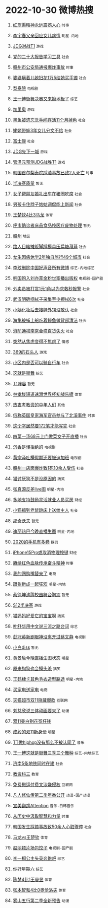 # 2022-10-30 微博热搜 
1. [红旗渠精神永远震撼人心](https://m.weibo.cn/search?containerid=100103type%3D1%26t%3D10%26q%3D%23%E7%BA%A2%E6%97%97%E6%B8%A0%E7%B2%BE%E7%A5%9E%E6%B0%B8%E8%BF%9C%E9%9C%87%E6%92%BC%E4%BA%BA%E5%BF%83%23&stream_entry_id=51&isnewpage=1&extparam=seat%3D1%26c_type%3D51%26filter_type%3Drealtimehot%26pos%3D0%26dgr%3D0%26cate%3D10103%26display_time%3D1667084644%26pre_seqid%3D1667084644892017573309&luicode=10000011&lfid=106003type%3D25%26t%3D3%26disable_hot%3D1%26filter_type%3Drealtimehot) `时事` 

2. [李宇春父亲回应女儿病情](https://m.weibo.cn/search?containerid=100103type%3D1%26t%3D10%26q%3D%23%E6%9D%8E%E5%AE%87%E6%98%A5%E7%88%B6%E4%BA%B2%E5%9B%9E%E5%BA%94%E5%A5%B3%E5%84%BF%E7%97%85%E6%83%85%23&stream_entry_id=31&isnewpage=1&extparam=seat%3D1%26realpos%3D1%26pos%3D0%26band_rank%3D1%26dgr%3D0%26flag%3D2%26c_type%3D31%26q%3D%2523%25E6%259D%258E%25E5%25AE%2587%25E6%2598%25A5%25E7%2588%25B6%25E4%25BA%25B2%25E5%259B%259E%25E5%25BA%2594%25E5%25A5%25B3%25E5%2584%25BF%25E7%2597%2585%25E6%2583%2585%2523%26filter_type%3Drealtimehot%26cate%3D0%26lcate%3D5001%26display_time%3D1667084644%26pre_seqid%3D1667084644892017573309&luicode=10000011&lfid=106003type%3D25%26t%3D3%26disable_hot%3D1%26filter_type%3Drealtimehot) `明星-内地` 

3. [JDG对战T1](https://m.weibo.cn/search?containerid=100103type%3D1%26t%3D10%26q%3D%23JDG%E5%AF%B9%E6%88%98T1%23&stream_entry_id=31&isnewpage=1&extparam=seat%3D1%26realpos%3D2%26pos%3D1%26band_rank%3D2%26dgr%3D0%26flag%3D0%26c_type%3D31%26q%3D%2523JDG%25E5%25AF%25B9%25E6%2588%2598T1%2523%26filter_type%3Drealtimehot%26cate%3D0%26lcate%3D5001%26display_time%3D1667084644%26pre_seqid%3D1667084644892017573309&luicode=10000011&lfid=106003type%3D25%26t%3D3%26disable_hot%3D1%26filter_type%3Drealtimehot) `游戏` 

4. [党的二十大报告学习工具](https://m.weibo.cn/search?containerid=100103type%3D1%26t%3D10%26q%3D%23%E5%85%9A%E7%9A%84%E4%BA%8C%E5%8D%81%E5%A4%A7%E6%8A%A5%E5%91%8A%E5%AD%A6%E4%B9%A0%E5%B7%A5%E5%85%B7%23&stream_entry_id=31&isnewpage=1&extparam=seat%3D1%26realpos%3D3%26pos%3D2%26band_rank%3D3%26dgr%3D0%26flag%3D0%26c_type%3D31%26q%3D%2523%25E5%2585%259A%25E7%259A%2584%25E4%25BA%258C%25E5%258D%2581%25E5%25A4%25A7%25E6%258A%25A5%25E5%2591%258A%25E5%25AD%25A6%25E4%25B9%25A0%25E5%25B7%25A5%25E5%2585%25B7%2523%26filter_type%3Drealtimehot%26cate%3D0%26lcate%3D5001%26display_time%3D1667084644%26pre_seqid%3D1667084644892017573309&luicode=10000011&lfid=106003type%3D25%26t%3D3%26disable_hot%3D1%26filter_type%3Drealtimehot) `社会` 

5. [赣州市公安局通报爆炸事故](https://m.weibo.cn/search?containerid=100103type%3D1%26t%3D10%26q%3D%23%E8%B5%A3%E5%B7%9E%E5%B8%82%E5%85%AC%E5%AE%89%E5%B1%80%E9%80%9A%E6%8A%A5%E7%88%86%E7%82%B8%E4%BA%8B%E6%95%85%23&stream_entry_id=31&isnewpage=1&extparam=seat%3D1%26realpos%3D4%26pos%3D3%26band_rank%3D4%26dgr%3D0%26flag%3D0%26c_type%3D31%26q%3D%2523%25E8%25B5%25A3%25E5%25B7%259E%25E5%25B8%2582%25E5%2585%25AC%25E5%25AE%2589%25E5%25B1%2580%25E9%2580%259A%25E6%258A%25A5%25E7%2588%2586%25E7%2582%25B8%25E4%25BA%258B%25E6%2595%2585%2523%26filter_type%3Drealtimehot%26cate%3D0%26lcate%3D5001%26display_time%3D1667084644%26pre_seqid%3D1667084644892017573309&luicode=10000011&lfid=106003type%3D25%26t%3D3%26disable_hot%3D1%26filter_type%3Drealtimehot) `时事` 

6. [婆婆瞒着儿媳妇花1万5给她买手镯](https://m.weibo.cn/search?containerid=100103type%3D1%26t%3D10%26q%3D%23%E5%A9%86%E5%A9%86%E7%9E%92%E7%9D%80%E5%84%BF%E5%AA%B3%E5%A6%87%E8%8A%B11%E4%B8%875%E7%BB%99%E5%A5%B9%E4%B9%B0%E6%89%8B%E9%95%AF%23&stream_entry_id=31&isnewpage=1&extparam=seat%3D1%26realpos%3D5%26pos%3D4%26band_rank%3D5%26dgr%3D0%26flag%3D0%26c_type%3D31%26q%3D%2523%25E5%25A9%2586%25E5%25A9%2586%25E7%259E%2592%25E7%259D%2580%25E5%2584%25BF%25E5%25AA%25B3%25E5%25A6%2587%25E8%258A%25B11%25E4%25B8%25875%25E7%25BB%2599%25E5%25A5%25B9%25E4%25B9%25B0%25E6%2589%258B%25E9%2595%25AF%2523%26filter_type%3Drealtimehot%26cate%3D0%26lcate%3D5001%26display_time%3D1667084644%26pre_seqid%3D1667084644892017573309&luicode=10000011&lfid=106003type%3D25%26t%3D3%26disable_hot%3D1%26filter_type%3Drealtimehot) `社会` 

7. [梨泰院](https://m.weibo.cn/search?containerid=100103type%3D1%26t%3D10%26q%3D%23%E6%A2%A8%E6%B3%B0%E9%99%A2%23&stream_entry_id=31&isnewpage=1&extparam=seat%3D1%26realpos%3D6%26pos%3D5%26band_rank%3D6%26dgr%3D0%26flag%3D16%26c_type%3D31%26q%3D%2523%25E6%25A2%25A8%25E6%25B3%25B0%25E9%2599%25A2%2523%26filter_type%3Drealtimehot%26cate%3D0%26lcate%3D5001%26display_time%3D1667084644%26pre_seqid%3D1667084644892017573309&luicode=10000011&lfid=106003type%3D25%26t%3D3%26disable_hot%3D1%26filter_type%3Drealtimehot) `电视剧` 

8. [王一博街舞决赛又来擦地板了](https://m.weibo.cn/search?containerid=100103type%3D1%26t%3D10%26q%3D%23%E7%8E%8B%E4%B8%80%E5%8D%9A%E8%A1%97%E8%88%9E%E5%86%B3%E8%B5%9B%E5%8F%88%E6%9D%A5%E6%93%A6%E5%9C%B0%E6%9D%BF%E4%BA%86%23&stream_entry_id=31&isnewpage=1&extparam=seat%3D1%26realpos%3D7%26pos%3D6%26band_rank%3D7%26dgr%3D0%26flag%3D16%26c_type%3D31%26q%3D%2523%25E7%258E%258B%25E4%25B8%2580%25E5%258D%259A%25E8%25A1%2597%25E8%2588%259E%25E5%2586%25B3%25E8%25B5%259B%25E5%258F%2588%25E6%259D%25A5%25E6%2593%25A6%25E5%259C%25B0%25E6%259D%25BF%25E4%25BA%2586%2523%26filter_type%3Drealtimehot%26cate%3D0%26lcate%3D5001%26display_time%3D1667084644%26pre_seqid%3D1667084644892017573309&luicode=10000011&lfid=106003type%3D25%26t%3D3%26disable_hot%3D1%26filter_type%3Drealtimehot) `综艺` 

9. [加里奥](https://m.weibo.cn/search?containerid=100103type%3D1%26t%3D10%26q%3D%E5%8A%A0%E9%87%8C%E5%A5%A5&stream_entry_id=31&isnewpage=1&extparam=seat%3D1%26realpos%3D8%26pos%3D7%26band_rank%3D8%26dgr%3D0%26flag%3D1%26c_type%3D31%26q%3D%25E5%258A%25A0%25E9%2587%258C%25E5%25A5%25A5%26filter_type%3Drealtimehot%26cate%3D0%26lcate%3D5001%26display_time%3D1667084644%26pre_seqid%3D1667084644892017573309&luicode=10000011&lfid=106003type%3D25%26t%3D3%26disable_hot%3D1%26filter_type%3Drealtimehot) `游戏` 

10. [黑鱼被遗忘洗手间存活11个月掉色](https://m.weibo.cn/search?containerid=100103type%3D1%26t%3D10%26q%3D%23%E9%BB%91%E9%B1%BC%E8%A2%AB%E9%81%97%E5%BF%98%E6%B4%97%E6%89%8B%E9%97%B4%E5%AD%98%E6%B4%BB11%E4%B8%AA%E6%9C%88%E6%8E%89%E8%89%B2%23&stream_entry_id=31&isnewpage=1&extparam=seat%3D1%26realpos%3D9%26pos%3D8%26band_rank%3D9%26dgr%3D0%26flag%3D0%26c_type%3D31%26q%3D%2523%25E9%25BB%2591%25E9%25B1%25BC%25E8%25A2%25AB%25E9%2581%2597%25E5%25BF%2598%25E6%25B4%2597%25E6%2589%258B%25E9%2597%25B4%25E5%25AD%2598%25E6%25B4%25BB11%25E4%25B8%25AA%25E6%259C%2588%25E6%258E%2589%25E8%2589%25B2%2523%26filter_type%3Drealtimehot%26cate%3D0%26lcate%3D5001%26display_time%3D1667084644%26pre_seqid%3D1667084644892017573309&luicode=10000011&lfid=106003type%3D25%26t%3D3%26disable_hot%3D1%26filter_type%3Drealtimehot) `社会` 

11. [姥姥带娃3年女儿分文不给](https://m.weibo.cn/search?containerid=100103type%3D1%26t%3D10%26q%3D%23%E5%A7%A5%E5%A7%A5%E5%B8%A6%E5%A8%833%E5%B9%B4%E5%A5%B3%E5%84%BF%E5%88%86%E6%96%87%E4%B8%8D%E7%BB%99%23&stream_entry_id=31&isnewpage=1&extparam=seat%3D1%26realpos%3D10%26pos%3D9%26band_rank%3D10%26dgr%3D0%26flag%3D0%26c_type%3D31%26q%3D%2523%25E5%25A7%25A5%25E5%25A7%25A5%25E5%25B8%25A6%25E5%25A8%25833%25E5%25B9%25B4%25E5%25A5%25B3%25E5%2584%25BF%25E5%2588%2586%25E6%2596%2587%25E4%25B8%258D%25E7%25BB%2599%2523%26filter_type%3Drealtimehot%26cate%3D0%26lcate%3D5001%26display_time%3D1667084644%26pre_seqid%3D1667084644892017573309&luicode=10000011&lfid=106003type%3D25%26t%3D3%26disable_hot%3D1%26filter_type%3Drealtimehot) `社会` 

12. [富士康](https://m.weibo.cn/search?containerid=100103type%3D1%26t%3D10%26q%3D%E5%AF%8C%E5%A3%AB%E5%BA%B7&stream_entry_id=31&isnewpage=1&extparam=seat%3D1%26realpos%3D11%26pos%3D10%26band_rank%3D11%26dgr%3D0%26flag%3D2%26c_type%3D31%26q%3D%25E5%25AF%258C%25E5%25A3%25AB%25E5%25BA%25B7%26filter_type%3Drealtimehot%26cate%3D0%26lcate%3D5001%26display_time%3D1667084644%26pre_seqid%3D1667084644892017573309&luicode=10000011&lfid=106003type%3D25%26t%3D3%26disable_hot%3D1%26filter_type%3Drealtimehot) `社会` 

13. [JDG先下一城](https://m.weibo.cn/search?containerid=100103type%3D1%26t%3D10%26q%3D%23JDG%E5%85%88%E4%B8%8B%E4%B8%80%E5%9F%8E%23&stream_entry_id=31&isnewpage=1&extparam=seat%3D1%26realpos%3D12%26pos%3D11%26band_rank%3D12%26dgr%3D0%26flag%3D1%26c_type%3D31%26q%3D%2523JDG%25E5%2585%2588%25E4%25B8%258B%25E4%25B8%2580%25E5%259F%258E%2523%26filter_type%3Drealtimehot%26cate%3D0%26lcate%3D5001%26display_time%3D1667084644%26pre_seqid%3D1667084644892017573309&luicode=10000011&lfid=106003type%3D25%26t%3D3%26disable_hot%3D1%26filter_type%3Drealtimehot) `游戏` 

14. [管泽元预测JDG战胜T1](https://m.weibo.cn/search?containerid=100103type%3D1%26t%3D10%26q%3D%23%E7%AE%A1%E6%B3%BD%E5%85%83%E9%A2%84%E6%B5%8BJDG%E6%88%98%E8%83%9CT1%23&stream_entry_id=31&isnewpage=1&extparam=seat%3D1%26realpos%3D13%26pos%3D12%26band_rank%3D13%26dgr%3D0%26flag%3D0%26c_type%3D31%26q%3D%2523%25E7%25AE%25A1%25E6%25B3%25BD%25E5%2585%2583%25E9%25A2%2584%25E6%25B5%258BJDG%25E6%2588%2598%25E8%2583%259CT1%2523%26filter_type%3Drealtimehot%26cate%3D0%26lcate%3D5001%26display_time%3D1667084644%26pre_seqid%3D1667084644892017573309&luicode=10000011&lfid=106003type%3D25%26t%3D3%26disable_hot%3D1%26filter_type%3Drealtimehot) `游戏` 

15. [韩国首尔梨泰院踩踏事故已致2人死亡](https://m.weibo.cn/search?containerid=100103type%3D1%26t%3D10%26q%3D%23%E9%9F%A9%E5%9B%BD%E9%A6%96%E5%B0%94%E6%A2%A8%E6%B3%B0%E9%99%A2%E8%B8%A9%E8%B8%8F%E4%BA%8B%E6%95%85%E5%B7%B2%E8%87%B42%E4%BA%BA%E6%AD%BB%E4%BA%A1%23&stream_entry_id=31&isnewpage=1&extparam=seat%3D1%26realpos%3D14%26pos%3D13%26band_rank%3D14%26dgr%3D0%26flag%3D0%26c_type%3D31%26q%3D%2523%25E9%259F%25A9%25E5%259B%25BD%25E9%25A6%2596%25E5%25B0%2594%25E6%25A2%25A8%25E6%25B3%25B0%25E9%2599%25A2%25E8%25B8%25A9%25E8%25B8%258F%25E4%25BA%258B%25E6%2595%2585%25E5%25B7%25B2%25E8%2587%25B42%25E4%25BA%25BA%25E6%25AD%25BB%25E4%25BA%25A1%2523%26filter_type%3Drealtimehot%26cate%3D0%26lcate%3D5001%26display_time%3D1667084644%26pre_seqid%3D1667084644892017573309&luicode=10000011&lfid=106003type%3D25%26t%3D3%26disable_hot%3D1%26filter_type%3Drealtimehot) `时事` 

16. [半决赛质量](https://m.weibo.cn/search?containerid=100103type%3D1%26t%3D10%26q%3D%E5%8D%8A%E5%86%B3%E8%B5%9B%E8%B4%A8%E9%87%8F&stream_entry_id=31&isnewpage=1&extparam=seat%3D1%26realpos%3D15%26pos%3D14%26band_rank%3D15%26dgr%3D0%26flag%3D1%26c_type%3D31%26q%3D%25E5%258D%258A%25E5%2586%25B3%25E8%25B5%259B%25E8%25B4%25A8%25E9%2587%258F%26filter_type%3Drealtimehot%26cate%3D0%26lcate%3D5001%26display_time%3D1667084644%26pre_seqid%3D1667084644892017573309&luicode=10000011&lfid=106003type%3D25%26t%3D3%26disable_hot%3D1%26filter_type%3Drealtimehot) `暂无` 

17. [女子帮朋友婚礼出车在猪圈吃席](https://m.weibo.cn/search?containerid=100103type%3D1%26t%3D10%26q%3D%23%E5%A5%B3%E5%AD%90%E5%B8%AE%E6%9C%8B%E5%8F%8B%E5%A9%9A%E7%A4%BC%E5%87%BA%E8%BD%A6%E5%9C%A8%E7%8C%AA%E5%9C%88%E5%90%83%E5%B8%AD%23&stream_entry_id=31&isnewpage=1&extparam=seat%3D1%26realpos%3D16%26pos%3D15%26band_rank%3D16%26dgr%3D0%26flag%3D0%26c_type%3D31%26q%3D%2523%25E5%25A5%25B3%25E5%25AD%2590%25E5%25B8%25AE%25E6%259C%258B%25E5%258F%258B%25E5%25A9%259A%25E7%25A4%25BC%25E5%2587%25BA%25E8%25BD%25A6%25E5%259C%25A8%25E7%258C%25AA%25E5%259C%2588%25E5%2590%2583%25E5%25B8%25AD%2523%26filter_type%3Drealtimehot%26cate%3D0%26lcate%3D5001%26display_time%3D1667084644%26pre_seqid%3D1667084644892017573309&luicode=10000011&lfid=106003type%3D25%26t%3D3%26disable_hot%3D1%26filter_type%3Drealtimehot) `社会` 

18. [男孩卡住脖子姑姑调侃能上新闻](https://m.weibo.cn/search?containerid=100103type%3D1%26t%3D10%26q%3D%23%E7%94%B7%E5%AD%A9%E5%8D%A1%E4%BD%8F%E8%84%96%E5%AD%90%E5%A7%91%E5%A7%91%E8%B0%83%E4%BE%83%E8%83%BD%E4%B8%8A%E6%96%B0%E9%97%BB%23&stream_entry_id=31&isnewpage=1&extparam=seat%3D1%26realpos%3D17%26pos%3D16%26band_rank%3D17%26dgr%3D0%26flag%3D0%26c_type%3D31%26q%3D%2523%25E7%2594%25B7%25E5%25AD%25A9%25E5%258D%25A1%25E4%25BD%258F%25E8%2584%2596%25E5%25AD%2590%25E5%25A7%2591%25E5%25A7%2591%25E8%25B0%2583%25E4%25BE%2583%25E8%2583%25BD%25E4%25B8%258A%25E6%2596%25B0%25E9%2597%25BB%2523%26filter_type%3Drealtimehot%26cate%3D0%26lcate%3D5001%26display_time%3D1667084644%26pre_seqid%3D1667084644892017573309&luicode=10000011&lfid=106003type%3D25%26t%3D3%26disable_hot%3D1%26filter_type%3Drealtimehot) `社会` 

19. [王楚钦4比3马龙](https://m.weibo.cn/search?containerid=100103type%3D1%26t%3D10%26q%3D%23%E7%8E%8B%E6%A5%9A%E9%92%A64%E6%AF%943%E9%A9%AC%E9%BE%99%23&stream_entry_id=31&isnewpage=1&extparam=seat%3D1%26realpos%3D18%26pos%3D17%26band_rank%3D18%26dgr%3D0%26flag%3D0%26c_type%3D31%26q%3D%2523%25E7%258E%258B%25E6%25A5%259A%25E9%2592%25A64%25E6%25AF%25943%25E9%25A9%25AC%25E9%25BE%2599%2523%26filter_type%3Drealtimehot%26cate%3D0%26lcate%3D5001%26display_time%3D1667084644%26pre_seqid%3D1667084644892017573309&luicode=10000011&lfid=106003type%3D25%26t%3D3%26disable_hot%3D1%26filter_type%3Drealtimehot) `体育` 

20. [呼市确诊者床品食品按医疗废物处理](https://m.weibo.cn/search?containerid=100103type%3D1%26t%3D10%26q%3D%23%E5%91%BC%E5%B8%82%E7%A1%AE%E8%AF%8A%E8%80%85%E5%BA%8A%E5%93%81%E9%A3%9F%E5%93%81%E6%8C%89%E5%8C%BB%E7%96%97%E5%BA%9F%E7%89%A9%E5%A4%84%E7%90%86%23&stream_entry_id=31&isnewpage=1&extparam=seat%3D1%26realpos%3D19%26pos%3D18%26band_rank%3D19%26dgr%3D0%26flag%3D0%26c_type%3D31%26q%3D%2523%25E5%2591%25BC%25E5%25B8%2582%25E7%25A1%25AE%25E8%25AF%258A%25E8%2580%2585%25E5%25BA%258A%25E5%2593%2581%25E9%25A3%259F%25E5%2593%2581%25E6%258C%2589%25E5%258C%25BB%25E7%2596%2597%25E5%25BA%259F%25E7%2589%25A9%25E5%25A4%2584%25E7%2590%2586%2523%26filter_type%3Drealtimehot%26cate%3D0%26lcate%3D5001%26display_time%3D1667084644%26pre_seqid%3D1667084644892017573309&luicode=10000011&lfid=106003type%3D25%26t%3D3%26disable_hot%3D1%26filter_type%3Drealtimehot) `暂无` 

21. [赣州](https://m.weibo.cn/search?containerid=100103type%3D1%26t%3D10%26q%3D%E8%B5%A3%E5%B7%9E&stream_entry_id=31&isnewpage=1&extparam=seat%3D1%26realpos%3D20%26pos%3D19%26band_rank%3D20%26dgr%3D0%26flag%3D0%26c_type%3D31%26q%3D%25E8%25B5%25A3%25E5%25B7%259E%26filter_type%3Drealtimehot%26cate%3D0%26lcate%3D5001%26display_time%3D1667084644%26pre_seqid%3D1667084644892017573309&luicode=10000011&lfid=106003type%3D25%26t%3D3%26disable_hot%3D1%26filter_type%3Drealtimehot) `地区` 

22. [路人目睹摊贩脚踩模具压扁糖葫芦](https://m.weibo.cn/search?containerid=100103type%3D1%26t%3D10%26q%3D%23%E8%B7%AF%E4%BA%BA%E7%9B%AE%E7%9D%B9%E6%91%8A%E8%B4%A9%E8%84%9A%E8%B8%A9%E6%A8%A1%E5%85%B7%E5%8E%8B%E6%89%81%E7%B3%96%E8%91%AB%E8%8A%A6%23&stream_entry_id=31&isnewpage=1&extparam=seat%3D1%26realpos%3D21%26pos%3D20%26band_rank%3D21%26dgr%3D0%26flag%3D0%26c_type%3D31%26q%3D%2523%25E8%25B7%25AF%25E4%25BA%25BA%25E7%259B%25AE%25E7%259D%25B9%25E6%2591%258A%25E8%25B4%25A9%25E8%2584%259A%25E8%25B8%25A9%25E6%25A8%25A1%25E5%2585%25B7%25E5%258E%258B%25E6%2589%2581%25E7%25B3%2596%25E8%2591%25AB%25E8%258A%25A6%2523%26filter_type%3Drealtimehot%26cate%3D0%26lcate%3D5001%26display_time%3D1667084644%26pre_seqid%3D1667084644892017573309&luicode=10000011&lfid=106003type%3D25%26t%3D3%26disable_hot%3D1%26filter_type%3Drealtimehot) `社会` 

23. [女生因病休学2年独自旅行49个城市](https://m.weibo.cn/search?containerid=100103type%3D1%26t%3D10%26q%3D%23%E5%A5%B3%E7%94%9F%E5%9B%A0%E7%97%85%E4%BC%91%E5%AD%A62%E5%B9%B4%E7%8B%AC%E8%87%AA%E6%97%85%E8%A1%8C49%E4%B8%AA%E5%9F%8E%E5%B8%82%23&stream_entry_id=31&isnewpage=1&extparam=seat%3D1%26realpos%3D22%26pos%3D21%26band_rank%3D22%26dgr%3D0%26flag%3D0%26c_type%3D31%26q%3D%2523%25E5%25A5%25B3%25E7%2594%259F%25E5%259B%25A0%25E7%2597%2585%25E4%25BC%2591%25E5%25AD%25A62%25E5%25B9%25B4%25E7%258B%25AC%25E8%2587%25AA%25E6%2597%2585%25E8%25A1%258C49%25E4%25B8%25AA%25E5%259F%258E%25E5%25B8%2582%2523%26filter_type%3Drealtimehot%26cate%3D0%26lcate%3D5001%26display_time%3D1667084644%26pre_seqid%3D1667084644892017573309&luicode=10000011&lfid=106003type%3D25%26t%3D3%26disable_hot%3D1%26filter_type%3Drealtimehot) `社会` 

24. [李玟删除中国好声音所有微博](https://m.weibo.cn/search?containerid=100103type%3D1%26t%3D10%26q%3D%23%E6%9D%8E%E7%8E%9F%E5%88%A0%E9%99%A4%E4%B8%AD%E5%9B%BD%E5%A5%BD%E5%A3%B0%E9%9F%B3%E6%89%80%E6%9C%89%E5%BE%AE%E5%8D%9A%23&stream_entry_id=31&isnewpage=1&extparam=seat%3D1%26realpos%3D23%26pos%3D22%26band_rank%3D23%26dgr%3D0%26flag%3D2%26c_type%3D31%26q%3D%2523%25E6%259D%258E%25E7%258E%259F%25E5%2588%25A0%25E9%2599%25A4%25E4%25B8%25AD%25E5%259B%25BD%25E5%25A5%25BD%25E5%25A3%25B0%25E9%259F%25B3%25E6%2589%2580%25E6%259C%2589%25E5%25BE%25AE%25E5%258D%259A%2523%26filter_type%3Drealtimehot%26cate%3D0%26lcate%3D5001%26display_time%3D1667084644%26pre_seqid%3D1667084644892017573309&luicode=10000011&lfid=106003type%3D25%26t%3D3%26disable_hot%3D1%26filter_type%3Drealtimehot) `综艺-内地综艺` 

25. [韩国购入刘亦菲金粉世家播出版权](https://m.weibo.cn/search?containerid=100103type%3D1%26t%3D10%26q%3D%23%E9%9F%A9%E5%9B%BD%E8%B4%AD%E5%85%A5%E5%88%98%E4%BA%A6%E8%8F%B2%E9%87%91%E7%B2%89%E4%B8%96%E5%AE%B6%E6%92%AD%E5%87%BA%E7%89%88%E6%9D%83%23&stream_entry_id=31&isnewpage=1&extparam=seat%3D1%26realpos%3D24%26pos%3D23%26band_rank%3D24%26dgr%3D0%26flag%3D0%26c_type%3D31%26q%3D%2523%25E9%259F%25A9%25E5%259B%25BD%25E8%25B4%25AD%25E5%2585%25A5%25E5%2588%2598%25E4%25BA%25A6%25E8%258F%25B2%25E9%2587%2591%25E7%25B2%2589%25E4%25B8%2596%25E5%25AE%25B6%25E6%2592%25AD%25E5%2587%25BA%25E7%2589%2588%25E6%259D%2583%2523%26filter_type%3Drealtimehot%26cate%3D0%26lcate%3D5001%26display_time%3D1667084644%26pre_seqid%3D1667084644892017573309&luicode=10000011&lfid=106003type%3D25%26t%3D3%26disable_hot%3D1%26filter_type%3Drealtimehot) `电视剧-国产剧` 

26. [外卖员被打赏1元1角以为求救秒报警](https://m.weibo.cn/search?containerid=100103type%3D1%26t%3D10%26q%3D%23%E5%A4%96%E5%8D%96%E5%91%98%E8%A2%AB%E6%89%93%E8%B5%8F1%E5%85%831%E8%A7%92%E4%BB%A5%E4%B8%BA%E6%B1%82%E6%95%91%E7%A7%92%E6%8A%A5%E8%AD%A6%23&stream_entry_id=31&isnewpage=1&extparam=seat%3D1%26realpos%3D25%26pos%3D24%26band_rank%3D25%26dgr%3D0%26flag%3D0%26c_type%3D31%26q%3D%2523%25E5%25A4%2596%25E5%258D%2596%25E5%2591%2598%25E8%25A2%25AB%25E6%2589%2593%25E8%25B5%258F1%25E5%2585%25831%25E8%25A7%2592%25E4%25BB%25A5%25E4%25B8%25BA%25E6%25B1%2582%25E6%2595%2591%25E7%25A7%2592%25E6%258A%25A5%25E8%25AD%25A6%2523%26filter_type%3Drealtimehot%26cate%3D0%26lcate%3D5001%26display_time%3D1667084644%26pre_seqid%3D1667084644892017573309&luicode=10000011&lfid=106003type%3D25%26t%3D3%26disable_hot%3D1%26filter_type%3Drealtimehot) `社会` 

27. [武汉明确咽拭子采集至少擦拭6次](https://m.weibo.cn/search?containerid=100103type%3D1%26t%3D10%26q%3D%23%E6%AD%A6%E6%B1%89%E6%98%8E%E7%A1%AE%E5%92%BD%E6%8B%AD%E5%AD%90%E9%87%87%E9%9B%86%E8%87%B3%E5%B0%91%E6%93%A6%E6%8B%AD6%E6%AC%A1%23&stream_entry_id=31&isnewpage=1&extparam=seat%3D1%26realpos%3D26%26pos%3D25%26band_rank%3D26%26dgr%3D0%26flag%3D0%26c_type%3D31%26q%3D%2523%25E6%25AD%25A6%25E6%25B1%2589%25E6%2598%258E%25E7%25A1%25AE%25E5%2592%25BD%25E6%258B%25AD%25E5%25AD%2590%25E9%2587%2587%25E9%259B%2586%25E8%2587%25B3%25E5%25B0%2591%25E6%2593%25A6%25E6%258B%25AD6%25E6%25AC%25A1%2523%26filter_type%3Drealtimehot%26cate%3D0%26lcate%3D5001%26display_time%3D1667084644%26pre_seqid%3D1667084644892017573309&luicode=10000011&lfid=106003type%3D25%26t%3D3%26disable_hot%3D1%26filter_type%3Drealtimehot) `社会` 

28. [小姨化妆后去接娃外甥没敢认](https://m.weibo.cn/search?containerid=100103type%3D1%26t%3D10%26q%3D%23%E5%B0%8F%E5%A7%A8%E5%8C%96%E5%A6%86%E5%90%8E%E5%8E%BB%E6%8E%A5%E5%A8%83%E5%A4%96%E7%94%A5%E6%B2%A1%E6%95%A2%E8%AE%A4%23&stream_entry_id=31&isnewpage=1&extparam=seat%3D1%26realpos%3D27%26pos%3D26%26band_rank%3D27%26dgr%3D0%26flag%3D0%26c_type%3D31%26q%3D%2523%25E5%25B0%258F%25E5%25A7%25A8%25E5%258C%2596%25E5%25A6%2586%25E5%2590%258E%25E5%258E%25BB%25E6%258E%25A5%25E5%25A8%2583%25E5%25A4%2596%25E7%2594%25A5%25E6%25B2%25A1%25E6%2595%25A2%25E8%25AE%25A4%2523%26filter_type%3Drealtimehot%26cate%3D0%26lcate%3D5001%26display_time%3D1667084644%26pre_seqid%3D1667084644892017573309&luicode=10000011&lfid=106003type%3D25%26t%3D3%26disable_hot%3D1%26filter_type%3Drealtimehot) `社会` 

29. [海龟被捕上船吃着鳗鱼做背部清洁](https://m.weibo.cn/search?containerid=100103type%3D1%26t%3D10%26q%3D%23%E6%B5%B7%E9%BE%9F%E8%A2%AB%E6%8D%95%E4%B8%8A%E8%88%B9%E5%90%83%E7%9D%80%E9%B3%97%E9%B1%BC%E5%81%9A%E8%83%8C%E9%83%A8%E6%B8%85%E6%B4%81%23&stream_entry_id=31&isnewpage=1&extparam=seat%3D1%26realpos%3D28%26pos%3D27%26band_rank%3D28%26dgr%3D0%26flag%3D0%26c_type%3D31%26q%3D%2523%25E6%25B5%25B7%25E9%25BE%259F%25E8%25A2%25AB%25E6%258D%2595%25E4%25B8%258A%25E8%2588%25B9%25E5%2590%2583%25E7%259D%2580%25E9%25B3%2597%25E9%25B1%25BC%25E5%2581%259A%25E8%2583%258C%25E9%2583%25A8%25E6%25B8%2585%25E6%25B4%2581%2523%26filter_type%3Drealtimehot%26cate%3D0%26lcate%3D5001%26display_time%3D1667084644%26pre_seqid%3D1667084644892017573309&luicode=10000011&lfid=106003type%3D25%26t%3D3%26disable_hot%3D1%26filter_type%3Drealtimehot) `社会` 

30. [消防通报南京金盛百货失火](https://m.weibo.cn/search?containerid=100103type%3D1%26t%3D10%26q%3D%23%E6%B6%88%E9%98%B2%E9%80%9A%E6%8A%A5%E5%8D%97%E4%BA%AC%E9%87%91%E7%9B%9B%E7%99%BE%E8%B4%A7%E5%A4%B1%E7%81%AB%23&stream_entry_id=31&isnewpage=1&extparam=seat%3D1%26realpos%3D29%26pos%3D28%26band_rank%3D29%26dgr%3D0%26flag%3D0%26c_type%3D31%26q%3D%2523%25E6%25B6%2588%25E9%2598%25B2%25E9%2580%259A%25E6%258A%25A5%25E5%258D%2597%25E4%25BA%25AC%25E9%2587%2591%25E7%259B%259B%25E7%2599%25BE%25E8%25B4%25A7%25E5%25A4%25B1%25E7%2581%25AB%2523%26filter_type%3Drealtimehot%26cate%3D0%26lcate%3D5001%26display_time%3D1667084644%26pre_seqid%3D1667084644892017573309&luicode=10000011&lfid=106003type%3D25%26t%3D3%26disable_hot%3D1%26filter_type%3Drealtimehot) `社会` 

31. [突然从焦虑变得不焦虑了](https://m.weibo.cn/search?containerid=100103type%3D1%26t%3D10%26q%3D%23%E7%AA%81%E7%84%B6%E4%BB%8E%E7%84%A6%E8%99%91%E5%8F%98%E5%BE%97%E4%B8%8D%E7%84%A6%E8%99%91%E4%BA%86%23&stream_entry_id=31&isnewpage=1&extparam=seat%3D1%26realpos%3D30%26pos%3D29%26band_rank%3D30%26dgr%3D0%26flag%3D0%26c_type%3D31%26q%3D%2523%25E7%25AA%2581%25E7%2584%25B6%25E4%25BB%258E%25E7%2584%25A6%25E8%2599%2591%25E5%258F%2598%25E5%25BE%2597%25E4%25B8%258D%25E7%2584%25A6%25E8%2599%2591%25E4%25BA%2586%2523%26filter_type%3Drealtimehot%26cate%3D0%26lcate%3D5001%26display_time%3D1667084644%26pre_seqid%3D1667084644892017573309&luicode=10000011&lfid=106003type%3D25%26t%3D3%26disable_hot%3D1%26filter_type%3Drealtimehot) `情感` 

32. [369的石头人](https://m.weibo.cn/search?containerid=100103type%3D1%26t%3D10%26q%3D%23369%E7%9A%84%E7%9F%B3%E5%A4%B4%E4%BA%BA%23&stream_entry_id=31&isnewpage=1&extparam=seat%3D1%26realpos%3D31%26pos%3D30%26band_rank%3D31%26dgr%3D0%26flag%3D1%26c_type%3D31%26q%3D%2523369%25E7%259A%2584%25E7%259F%25B3%25E5%25A4%25B4%25E4%25BA%25BA%2523%26filter_type%3Drealtimehot%26cate%3D0%26lcate%3D5001%26display_time%3D1667084644%26pre_seqid%3D1667084644892017573309&luicode=10000011&lfid=106003type%3D25%26t%3D3%26disable_hot%3D1%26filter_type%3Drealtimehot) `游戏` 

33. [小区内是否可以骑自行车](https://m.weibo.cn/search?containerid=100103type%3D1%26t%3D10%26q%3D%23%E5%B0%8F%E5%8C%BA%E5%86%85%E6%98%AF%E5%90%A6%E5%8F%AF%E4%BB%A5%E9%AA%91%E8%87%AA%E8%A1%8C%E8%BD%A6%23&stream_entry_id=31&isnewpage=1&extparam=seat%3D1%26realpos%3D32%26pos%3D31%26band_rank%3D32%26dgr%3D0%26flag%3D0%26c_type%3D31%26q%3D%2523%25E5%25B0%258F%25E5%258C%25BA%25E5%2586%2585%25E6%2598%25AF%25E5%2590%25A6%25E5%258F%25AF%25E4%25BB%25A5%25E9%25AA%2591%25E8%2587%25AA%25E8%25A1%258C%25E8%25BD%25A6%2523%26filter_type%3Drealtimehot%26cate%3D0%26lcate%3D5001%26display_time%3D1667084644%26pre_seqid%3D1667084644892017573309&luicode=10000011&lfid=106003type%3D25%26t%3D3%26disable_hot%3D1%26filter_type%3Drealtimehot) `社会` 

34. [这就是街舞](https://m.weibo.cn/search?containerid=100103type%3D1%26t%3D10%26q%3D%E8%BF%99%E5%B0%B1%E6%98%AF%E8%A1%97%E8%88%9E&stream_entry_id=31&isnewpage=1&extparam=seat%3D1%26realpos%3D33%26pos%3D32%26band_rank%3D33%26dgr%3D0%26flag%3D0%26c_type%3D31%26q%3D%25E8%25BF%2599%25E5%25B0%25B1%25E6%2598%25AF%25E8%25A1%2597%25E8%2588%259E%26filter_type%3Drealtimehot%26cate%3D0%26lcate%3D5001%26display_time%3D1667084644%26pre_seqid%3D1667084644892017573309&luicode=10000011&lfid=106003type%3D25%26t%3D3%26disable_hot%3D1%26filter_type%3Drealtimehot) `综艺` 

35. [T1阵容](https://m.weibo.cn/search?containerid=100103type%3D1%26t%3D10%26q%3DT1%E9%98%B5%E5%AE%B9&stream_entry_id=31&isnewpage=1&extparam=seat%3D1%26realpos%3D34%26pos%3D33%26band_rank%3D34%26dgr%3D0%26flag%3D1%26c_type%3D31%26q%3DT1%25E9%2598%25B5%25E5%25AE%25B9%26filter_type%3Drealtimehot%26cate%3D0%26lcate%3D5001%26display_time%3D1667084644%26pre_seqid%3D1667084644892017573309&luicode=10000011&lfid=106003type%3D25%26t%3D3%26disable_hot%3D1%26filter_type%3Drealtimehot) `暂无` 

36. [林孝埈短道速滑世界杯初战告捷](https://m.weibo.cn/search?containerid=100103type%3D1%26t%3D10%26q%3D%23%E6%9E%97%E5%AD%9D%E5%9F%88%E7%9F%AD%E9%81%93%E9%80%9F%E6%BB%91%E4%B8%96%E7%95%8C%E6%9D%AF%E5%88%9D%E6%88%98%E5%91%8A%E6%8D%B7%23&stream_entry_id=31&isnewpage=1&extparam=seat%3D1%26realpos%3D35%26pos%3D34%26band_rank%3D35%26dgr%3D0%26flag%3D0%26c_type%3D31%26q%3D%2523%25E6%259E%2597%25E5%25AD%259D%25E5%259F%2588%25E7%259F%25AD%25E9%2581%2593%25E9%2580%259F%25E6%25BB%2591%25E4%25B8%2596%25E7%2595%258C%25E6%259D%25AF%25E5%2588%259D%25E6%2588%2598%25E5%2591%258A%25E6%258D%25B7%2523%26filter_type%3Drealtimehot%26cate%3D0%26lcate%3D5001%26display_time%3D1667084644%26pre_seqid%3D1667084644892017573309&luicode=10000011&lfid=106003type%3D25%26t%3D3%26disable_hot%3D1%26filter_type%3Drealtimehot) `体育` 

37. [热衷考教资的中年人们](https://m.weibo.cn/search?containerid=100103type%3D1%26t%3D10%26q%3D%23%E7%83%AD%E8%A1%B7%E8%80%83%E6%95%99%E8%B5%84%E7%9A%84%E4%B8%AD%E5%B9%B4%E4%BA%BA%E4%BB%AC%23&stream_entry_id=31&isnewpage=1&extparam=seat%3D1%26realpos%3D36%26pos%3D35%26band_rank%3D36%26dgr%3D0%26flag%3D1%26c_type%3D31%26q%3D%2523%25E7%2583%25AD%25E8%25A1%25B7%25E8%2580%2583%25E6%2595%2599%25E8%25B5%2584%25E7%259A%2584%25E4%25B8%25AD%25E5%25B9%25B4%25E4%25BA%25BA%25E4%25BB%25AC%2523%26filter_type%3Drealtimehot%26cate%3D0%26lcate%3D5001%26display_time%3D1667084644%26pre_seqid%3D1667084644892017573309&luicode=10000011&lfid=106003type%3D25%26t%3D3%26disable_hot%3D1%26filter_type%3Drealtimehot) `其他` 

38. [俄称英国皇家海军官员参与了北溪事件](https://m.weibo.cn/search?containerid=100103type%3D1%26t%3D10%26q%3D%23%E4%BF%84%E7%A7%B0%E8%8B%B1%E5%9B%BD%E7%9A%87%E5%AE%B6%E6%B5%B7%E5%86%9B%E5%AE%98%E5%91%98%E5%8F%82%E4%B8%8E%E4%BA%86%E5%8C%97%E6%BA%AA%E4%BA%8B%E4%BB%B6%23&stream_entry_id=31&isnewpage=1&extparam=seat%3D1%26realpos%3D37%26pos%3D36%26band_rank%3D37%26dgr%3D0%26flag%3D0%26c_type%3D31%26q%3D%2523%25E4%25BF%2584%25E7%25A7%25B0%25E8%258B%25B1%25E5%259B%25BD%25E7%259A%2587%25E5%25AE%25B6%25E6%25B5%25B7%25E5%2586%259B%25E5%25AE%2598%25E5%2591%2598%25E5%258F%2582%25E4%25B8%258E%25E4%25BA%2586%25E5%258C%2597%25E6%25BA%25AA%25E4%25BA%258B%25E4%25BB%25B6%2523%26filter_type%3Drealtimehot%26cate%3D0%26lcate%3D5001%26display_time%3D1667084644%26pre_seqid%3D1667084644892017573309&luicode=10000011&lfid=106003type%3D25%26t%3D3%26disable_hot%3D1%26filter_type%3Drealtimehot) `时事` 

39. [这个字居然要172笔才能写完](https://m.weibo.cn/search?containerid=100103type%3D1%26t%3D10%26q%3D%23%E8%BF%99%E4%B8%AA%E5%AD%97%E5%B1%85%E7%84%B6%E8%A6%81172%E7%AC%94%E6%89%8D%E8%83%BD%E5%86%99%E5%AE%8C%23&stream_entry_id=31&isnewpage=1&extparam=seat%3D1%26realpos%3D38%26pos%3D37%26band_rank%3D38%26dgr%3D0%26flag%3D0%26c_type%3D31%26q%3D%2523%25E8%25BF%2599%25E4%25B8%25AA%25E5%25AD%2597%25E5%25B1%2585%25E7%2584%25B6%25E8%25A6%2581172%25E7%25AC%2594%25E6%2589%258D%25E8%2583%25BD%25E5%2586%2599%25E5%25AE%258C%2523%26filter_type%3Drealtimehot%26cate%3D0%26lcate%3D5001%26display_time%3D1667084644%26pre_seqid%3D1667084644892017573309&luicode=10000011&lfid=106003type%3D25%26t%3D3%26disable_hot%3D1%26filter_type%3Drealtimehot) `社会` 

40. [四菜一汤68元上门做菜女子开直播](https://m.weibo.cn/search?containerid=100103type%3D1%26t%3D10%26q%3D%23%E5%9B%9B%E8%8F%9C%E4%B8%80%E6%B1%A468%E5%85%83%E4%B8%8A%E9%97%A8%E5%81%9A%E8%8F%9C%E5%A5%B3%E5%AD%90%E5%BC%80%E7%9B%B4%E6%92%AD%23&stream_entry_id=31&isnewpage=1&extparam=seat%3D1%26realpos%3D39%26pos%3D38%26band_rank%3D39%26dgr%3D0%26flag%3D0%26c_type%3D31%26q%3D%2523%25E5%259B%259B%25E8%258F%259C%25E4%25B8%2580%25E6%25B1%25A468%25E5%2585%2583%25E4%25B8%258A%25E9%2597%25A8%25E5%2581%259A%25E8%258F%259C%25E5%25A5%25B3%25E5%25AD%2590%25E5%25BC%2580%25E7%259B%25B4%25E6%2592%25AD%2523%26filter_type%3Drealtimehot%26cate%3D0%26lcate%3D5001%26display_time%3D1667084644%26pre_seqid%3D1667084644892017573309&luicode=10000011&lfid=106003type%3D25%26t%3D3%26disable_hot%3D1%26filter_type%3Drealtimehot) `社会` 

41. [沉香是懂拒绝的](https://m.weibo.cn/search?containerid=100103type%3D1%26t%3D10%26q%3D%23%E6%B2%89%E9%A6%99%E6%98%AF%E6%87%82%E6%8B%92%E7%BB%9D%E7%9A%84%23&stream_entry_id=31&isnewpage=1&extparam=seat%3D1%26realpos%3D40%26pos%3D39%26band_rank%3D40%26dgr%3D0%26flag%3D0%26c_type%3D31%26q%3D%2523%25E6%25B2%2589%25E9%25A6%2599%25E6%2598%25AF%25E6%2587%2582%25E6%258B%2592%25E7%25BB%259D%25E7%259A%2584%2523%26filter_type%3Drealtimehot%26cate%3D0%26lcate%3D5001%26display_time%3D1667084644%26pre_seqid%3D1667084644892017573309&luicode=10000011&lfid=106003type%3D25%26t%3D3%26disable_hot%3D1%26filter_type%3Drealtimehot) `电视剧` 

42. [黄宗泽吐槽假期还要被迫加班](https://m.weibo.cn/search?containerid=100103type%3D1%26t%3D10%26q%3D%23%E9%BB%84%E5%AE%97%E6%B3%BD%E5%90%90%E6%A7%BD%E5%81%87%E6%9C%9F%E8%BF%98%E8%A6%81%E8%A2%AB%E8%BF%AB%E5%8A%A0%E7%8F%AD%23&stream_entry_id=31&isnewpage=1&extparam=seat%3D1%26realpos%3D41%26pos%3D40%26band_rank%3D41%26dgr%3D0%26flag%3D0%26c_type%3D31%26q%3D%2523%25E9%25BB%2584%25E5%25AE%2597%25E6%25B3%25BD%25E5%2590%2590%25E6%25A7%25BD%25E5%2581%2587%25E6%259C%259F%25E8%25BF%2598%25E8%25A6%2581%25E8%25A2%25AB%25E8%25BF%25AB%25E5%258A%25A0%25E7%258F%25AD%2523%26filter_type%3Drealtimehot%26cate%3D0%26lcate%3D5001%26display_time%3D1667084644%26pre_seqid%3D1667084644892017573309&luicode=10000011&lfid=106003type%3D25%26t%3D3%26disable_hot%3D1%26filter_type%3Drealtimehot) `电视剧` 

43. [赣州一店面爆炸致1死10余人受伤](https://m.weibo.cn/search?containerid=100103type%3D1%26t%3D10%26q%3D%23%E8%B5%A3%E5%B7%9E%E4%B8%80%E5%BA%97%E9%9D%A2%E7%88%86%E7%82%B8%E8%87%B41%E6%AD%BB10%E4%BD%99%E4%BA%BA%E5%8F%97%E4%BC%A4%23&stream_entry_id=31&isnewpage=1&extparam=seat%3D1%26realpos%3D42%26pos%3D41%26band_rank%3D42%26dgr%3D0%26flag%3D0%26c_type%3D31%26q%3D%2523%25E8%25B5%25A3%25E5%25B7%259E%25E4%25B8%2580%25E5%25BA%2597%25E9%259D%25A2%25E7%2588%2586%25E7%2582%25B8%25E8%2587%25B41%25E6%25AD%25BB10%25E4%25BD%2599%25E4%25BA%25BA%25E5%258F%2597%25E4%25BC%25A4%2523%26filter_type%3Drealtimehot%26cate%3D0%26lcate%3D5001%26display_time%3D1667084644%26pre_seqid%3D1667084644892017573309&luicode=10000011&lfid=106003type%3D25%26t%3D3%26disable_hot%3D1%26filter_type%3Drealtimehot) `社会` 

44. [猫讨厌狗不是没原因的](https://m.weibo.cn/search?containerid=100103type%3D1%26t%3D10%26q%3D%23%E7%8C%AB%E8%AE%A8%E5%8E%8C%E7%8B%97%E4%B8%8D%E6%98%AF%E6%B2%A1%E5%8E%9F%E5%9B%A0%E7%9A%84%23&stream_entry_id=31&isnewpage=1&extparam=seat%3D1%26realpos%3D43%26pos%3D42%26band_rank%3D43%26dgr%3D0%26flag%3D0%26c_type%3D31%26q%3D%2523%25E7%258C%25AB%25E8%25AE%25A8%25E5%258E%258C%25E7%258B%2597%25E4%25B8%258D%25E6%2598%25AF%25E6%25B2%25A1%25E5%258E%259F%25E5%259B%25A0%25E7%259A%2584%2523%26filter_type%3Drealtimehot%26cate%3D0%26lcate%3D5001%26display_time%3D1667084644%26pre_seqid%3D1667084644892017573309&luicode=10000011&lfid=106003type%3D25%26t%3D3%26disable_hot%3D1%26filter_type%3Drealtimehot) `搞笑` 

45. [张真源反差live图](https://m.weibo.cn/search?containerid=100103type%3D1%26t%3D10%26q%3D%23%E5%BC%A0%E7%9C%9F%E6%BA%90%E5%8F%8D%E5%B7%AElive%E5%9B%BE%23&stream_entry_id=31&isnewpage=1&extparam=seat%3D1%26realpos%3D44%26pos%3D43%26band_rank%3D44%26dgr%3D0%26flag%3D0%26c_type%3D31%26q%3D%2523%25E5%25BC%25A0%25E7%259C%259F%25E6%25BA%2590%25E5%258F%258D%25E5%25B7%25AElive%25E5%259B%25BE%2523%26filter_type%3Drealtimehot%26cate%3D0%26lcate%3D5001%26display_time%3D1667084644%26pre_seqid%3D1667084644892017573309&luicode=10000011&lfid=106003type%3D25%26t%3D3%26disable_hot%3D1%26filter_type%3Drealtimehot) `明星-内地` 

46. [多地支持鼓励灵活就业人员买房](https://m.weibo.cn/search?containerid=100103type%3D1%26t%3D10%26q%3D%23%E5%A4%9A%E5%9C%B0%E6%94%AF%E6%8C%81%E9%BC%93%E5%8A%B1%E7%81%B5%E6%B4%BB%E5%B0%B1%E4%B8%9A%E4%BA%BA%E5%91%98%E4%B9%B0%E6%88%BF%23&stream_entry_id=31&isnewpage=1&extparam=seat%3D1%26realpos%3D45%26pos%3D44%26band_rank%3D45%26dgr%3D0%26flag%3D0%26c_type%3D31%26q%3D%2523%25E5%25A4%259A%25E5%259C%25B0%25E6%2594%25AF%25E6%258C%2581%25E9%25BC%2593%25E5%258A%25B1%25E7%2581%25B5%25E6%25B4%25BB%25E5%25B0%25B1%25E4%25B8%259A%25E4%25BA%25BA%25E5%2591%2598%25E4%25B9%25B0%25E6%2588%25BF%2523%26filter_type%3Drealtimehot%26cate%3D0%26lcate%3D5001%26display_time%3D1667084644%26pre_seqid%3D1667084644892017573309&luicode=10000011&lfid=106003type%3D25%26t%3D3%26disable_hot%3D1%26filter_type%3Drealtimehot) `财经` 

47. [小猫抓到老鼠跳床上送给主人](https://m.weibo.cn/search?containerid=100103type%3D1%26t%3D10%26q%3D%23%E5%B0%8F%E7%8C%AB%E6%8A%93%E5%88%B0%E8%80%81%E9%BC%A0%E8%B7%B3%E5%BA%8A%E4%B8%8A%E9%80%81%E7%BB%99%E4%B8%BB%E4%BA%BA%23&stream_entry_id=31&isnewpage=1&extparam=seat%3D1%26realpos%3D46%26pos%3D45%26band_rank%3D46%26dgr%3D0%26flag%3D0%26c_type%3D31%26q%3D%2523%25E5%25B0%258F%25E7%258C%25AB%25E6%258A%2593%25E5%2588%25B0%25E8%2580%2581%25E9%25BC%25A0%25E8%25B7%25B3%25E5%25BA%258A%25E4%25B8%258A%25E9%2580%2581%25E7%25BB%2599%25E4%25B8%25BB%25E4%25BA%25BA%2523%26filter_type%3Drealtimehot%26cate%3D0%26lcate%3D5001%26display_time%3D1667084644%26pre_seqid%3D1667084644892017573309&luicode=10000011&lfid=106003type%3D25%26t%3D3%26disable_hot%3D1%26filter_type%3Drealtimehot) `社会` 

48. [那奇沃夫](https://m.weibo.cn/search?containerid=100103type%3D1%26t%3D10%26q%3D%E9%82%A3%E5%A5%87%E6%B2%83%E5%A4%AB&stream_entry_id=31&isnewpage=1&extparam=seat%3D1%26realpos%3D47%26pos%3D46%26band_rank%3D47%26dgr%3D0%26flag%3D0%26c_type%3D31%26q%3D%25E9%2582%25A3%25E5%25A5%2587%25E6%25B2%2583%25E5%25A4%25AB%26filter_type%3Drealtimehot%26cate%3D0%26lcate%3D5001%26display_time%3D1667084644%26pre_seqid%3D1667084644892017573309&luicode=10000011&lfid=106003type%3D25%26t%3D3%26disable_hot%3D1%26filter_type%3Drealtimehot) `暂无` 

49. [迪丽热巴今晚直播生图](https://m.weibo.cn/search?containerid=100103type%3D1%26t%3D10%26q%3D%23%E8%BF%AA%E4%B8%BD%E7%83%AD%E5%B7%B4%E4%BB%8A%E6%99%9A%E7%9B%B4%E6%92%AD%E7%94%9F%E5%9B%BE%23&stream_entry_id=31&isnewpage=1&extparam=seat%3D1%26realpos%3D48%26pos%3D47%26band_rank%3D48%26dgr%3D0%26flag%3D0%26c_type%3D31%26q%3D%2523%25E8%25BF%25AA%25E4%25B8%25BD%25E7%2583%25AD%25E5%25B7%25B4%25E4%25BB%258A%25E6%2599%259A%25E7%259B%25B4%25E6%2592%25AD%25E7%2594%259F%25E5%259B%25BE%2523%26filter_type%3Drealtimehot%26cate%3D0%26lcate%3D5001%26display_time%3D1667084644%26pre_seqid%3D1667084644892017573309&luicode=10000011&lfid=106003type%3D25%26t%3D3%26disable_hot%3D1%26filter_type%3Drealtimehot) `明星-内地` 

50. [2020的手机有多卷](https://m.weibo.cn/search?containerid=100103type%3D1%26t%3D10%26q%3D%232020%E7%9A%84%E6%89%8B%E6%9C%BA%E6%9C%89%E5%A4%9A%E5%8D%B7%23&stream_entry_id=31&isnewpage=1&extparam=seat%3D1%26realpos%3D49%26pos%3D48%26band_rank%3D49%26dgr%3D0%26flag%3D0%26c_type%3D31%26q%3D%25232020%25E7%259A%2584%25E6%2589%258B%25E6%259C%25BA%25E6%259C%2589%25E5%25A4%259A%25E5%258D%25B7%2523%26filter_type%3Drealtimehot%26cate%3D0%26lcate%3D5001%26display_time%3D1667084644%26pre_seqid%3D1667084644892017573309&luicode=10000011&lfid=106003type%3D25%26t%3D3%26disable_hot%3D1%26filter_type%3Drealtimehot) `数码` 

51. [iPhone15Pro或取消物理按键](https://m.weibo.cn/search?containerid=100103type%3D1%26t%3D10%26q%3D%23iPhone15Pro%E6%88%96%E5%8F%96%E6%B6%88%E7%89%A9%E7%90%86%E6%8C%89%E9%94%AE%23&stream_entry_id=31&isnewpage=1&extparam=seat%3D1%26realpos%3D50%26pos%3D49%26band_rank%3D50%26dgr%3D0%26flag%3D0%26c_type%3D31%26q%3D%2523iPhone15Pro%25E6%2588%2596%25E5%258F%2596%25E6%25B6%2588%25E7%2589%25A9%25E7%2590%2586%25E6%258C%2589%25E9%2594%25AE%2523%26filter_type%3Drealtimehot%26cate%3D0%26lcate%3D5001%26display_time%3D1667084644%26pre_seqid%3D1667084644892017573309&luicode=10000011&lfid=106003type%3D25%26t%3D3%26disable_hot%3D1%26filter_type%3Drealtimehot) `财经` 

52. [赓续红色血脉传承奋斗精神](https://m.weibo.cn/search?containerid=100103type%3D1%26t%3D10%26q%3D%23%E8%B5%93%E7%BB%AD%E7%BA%A2%E8%89%B2%E8%A1%80%E8%84%89%E4%BC%A0%E6%89%BF%E5%A5%8B%E6%96%97%E7%B2%BE%E7%A5%9E%23&stream_entry_id=51&isnewpage=1&extparam=seat%3D1%26c_type%3D51%26dgr%3D0%26pos%3D0%26cate%3D10103%26filter_type%3Drealtimehot%26display_time%3D1667081052%26pre_seqid%3D1667080208795015604298&luicode=10000011&lfid=106003type%3D25%26t%3D3%26disable_hot%3D1%26filter_type%3Drealtimehot) `时事` 

53. [我的网购嘴替来了](https://m.weibo.cn/search?containerid=100103type%3D1%26t%3D10%26q%3D%23%E6%88%91%E7%9A%84%E7%BD%91%E8%B4%AD%E5%98%B4%E6%9B%BF%E6%9D%A5%E4%BA%86%23&stream_entry_id=31&isnewpage=1&extparam=seat%3D1%26lcate%3D5001%26pos%3D3%26cate%3D0%26c_type%3D31%26topic_ad%3D1%26adid%3D169485%26q%3D%2523%25E6%2588%2591%25E7%259A%2584%25E7%25BD%2591%25E8%25B4%25AD%25E5%2598%25B4%25E6%259B%25BF%25E6%259D%25A5%25E4%25BA%2586%2523%26dgr%3D0%26band_rank%3D4%26filter_type%3Drealtimehot%26display_time%3D1667081052%26pre_seqid%3D1667080208795015604298&luicode=10000011&lfid=106003type%3D25%26t%3D3%26disable_hot%3D1%26filter_type%3Drealtimehot) `电商` 

54. [跟张新成一起狂欢](https://m.weibo.cn/search?containerid=100103type%3D1%26t%3D10%26q%3D%23%E8%B7%9F%E5%BC%A0%E6%96%B0%E6%88%90%E4%B8%80%E8%B5%B7%E7%8B%82%E6%AC%A2%23&stream_entry_id=31&isnewpage=1&extparam=seat%3D1%26lcate%3D5001%26pos%3D7%26cate%3D0%26c_type%3D31%26topic_ad%3D1%26adid%3D169384%26q%3D%2523%25E8%25B7%259F%25E5%25BC%25A0%25E6%2596%25B0%25E6%2588%2590%25E4%25B8%2580%25E8%25B5%25B7%25E7%258B%2582%25E6%25AC%25A2%2523%26dgr%3D0%26band_rank%3D7%26filter_type%3Drealtimehot%26display_time%3D1667081052%26pre_seqid%3D1667080208795015604298&luicode=10000011&lfid=106003type%3D25%26t%3D3%26disable_hot%3D1%26filter_type%3Drealtimehot) `明星-内地` 

55. [蔡徐坤沸腾校园舞台胸震](https://m.weibo.cn/search?containerid=100103type%3D1%26t%3D10%26q%3D%23%E8%94%A1%E5%BE%90%E5%9D%A4%E6%B2%B8%E8%85%BE%E6%A0%A1%E5%9B%AD%E8%88%9E%E5%8F%B0%E8%83%B8%E9%9C%87%23&stream_entry_id=31&isnewpage=1&extparam=seat%3D1%26lcate%3D5001%26flag%3D0%26pos%3D41%26cate%3D0%26c_type%3D31%26realpos%3D40%26q%3D%2523%25E8%2594%25A1%25E5%25BE%2590%25E5%259D%25A4%25E6%25B2%25B8%25E8%2585%25BE%25E6%25A0%25A1%25E5%259B%25AD%25E8%2588%259E%25E5%258F%25B0%25E8%2583%25B8%25E9%259C%2587%2523%26dgr%3D0%26band_rank%3D40%26filter_type%3Drealtimehot%26display_time%3D1667081052%26pre_seqid%3D1667080208795015604298&luicode=10000011&lfid=106003type%3D25%26t%3D3%26disable_hot%3D1%26filter_type%3Drealtimehot) `暂无` 

56. [S12半决赛](https://m.weibo.cn/search?containerid=100103type%3D1%26t%3D10%26q%3D%23S12%E5%8D%8A%E5%86%B3%E8%B5%9B%23&stream_entry_id=31&isnewpage=1&extparam=seat%3D1%26lcate%3D5001%26flag%3D0%26pos%3D44%26cate%3D0%26c_type%3D31%26realpos%3D43%26q%3D%2523S12%25E5%258D%258A%25E5%2586%25B3%25E8%25B5%259B%2523%26dgr%3D0%26band_rank%3D43%26filter_type%3Drealtimehot%26display_time%3D1667081052%26pre_seqid%3D1667080208795015604298&luicode=10000011&lfid=106003type%3D25%26t%3D3%26disable_hot%3D1%26filter_type%3Drealtimehot) `游戏` 

57. [猫妈妈好爱它的宝宝啊](https://m.weibo.cn/search?containerid=100103type%3D1%26t%3D10%26q%3D%23%E7%8C%AB%E5%A6%88%E5%A6%88%E5%A5%BD%E7%88%B1%E5%AE%83%E7%9A%84%E5%AE%9D%E5%AE%9D%E5%95%8A%23&stream_entry_id=31&isnewpage=1&extparam=seat%3D1%26lcate%3D5001%26flag%3D0%26pos%3D47%26cate%3D0%26c_type%3D31%26realpos%3D46%26q%3D%2523%25E7%258C%25AB%25E5%25A6%2588%25E5%25A6%2588%25E5%25A5%25BD%25E7%2588%25B1%25E5%25AE%2583%25E7%259A%2584%25E5%25AE%259D%25E5%25AE%259D%25E5%2595%258A%2523%26dgr%3D0%26band_rank%3D46%26filter_type%3Drealtimehot%26display_time%3D1667081052%26pre_seqid%3D1667080208795015604298&luicode=10000011&lfid=106003type%3D25%26t%3D3%26disable_hot%3D1%26filter_type%3Drealtimehot) `搞笑` 

58. [叶舒华用中文说三流之路台词](https://m.weibo.cn/search?containerid=100103type%3D1%26t%3D10%26q%3D%23%E5%8F%B6%E8%88%92%E5%8D%8E%E7%94%A8%E4%B8%AD%E6%96%87%E8%AF%B4%E4%B8%89%E6%B5%81%E4%B9%8B%E8%B7%AF%E5%8F%B0%E8%AF%8D%23&stream_entry_id=31&isnewpage=1&extparam=seat%3D1%26lcate%3D5001%26flag%3D0%26pos%3D49%26cate%3D0%26c_type%3D31%26realpos%3D48%26q%3D%2523%25E5%258F%25B6%25E8%2588%2592%25E5%258D%258E%25E7%2594%25A8%25E4%25B8%25AD%25E6%2596%2587%25E8%25AF%25B4%25E4%25B8%2589%25E6%25B5%2581%25E4%25B9%258B%25E8%25B7%25AF%25E5%258F%25B0%25E8%25AF%258D%2523%26dgr%3D0%26band_rank%3D48%26filter_type%3Drealtimehot%26display_time%3D1667081052%26pre_seqid%3D1667080208795015604298&luicode=10000011&lfid=106003type%3D25%26t%3D3%26disable_hot%3D1%26filter_type%3Drealtimehot) `综艺` 

59. [彭冠英新剧眼神没离开过蔡文静](https://m.weibo.cn/search?containerid=100103type%3D1%26t%3D10%26q%3D%23%E5%BD%AD%E5%86%A0%E8%8B%B1%E6%96%B0%E5%89%A7%E7%9C%BC%E7%A5%9E%E6%B2%A1%E7%A6%BB%E5%BC%80%E8%BF%87%E8%94%A1%E6%96%87%E9%9D%99%23&stream_entry_id=31&isnewpage=1&extparam=seat%3D1%26lcate%3D5001%26flag%3D1%26pos%3D51%26cate%3D0%26c_type%3D31%26realpos%3D50%26q%3D%2523%25E5%25BD%25AD%25E5%2586%25A0%25E8%258B%25B1%25E6%2596%25B0%25E5%2589%25A7%25E7%259C%25BC%25E7%25A5%259E%25E6%25B2%25A1%25E7%25A6%25BB%25E5%25BC%2580%25E8%25BF%2587%25E8%2594%25A1%25E6%2596%2587%25E9%259D%2599%2523%26dgr%3D0%26band_rank%3D50%26filter_type%3Drealtimehot%26display_time%3D1667081052%26pre_seqid%3D1667080208795015604298&luicode=10000011&lfid=106003type%3D25%26t%3D3%26disable_hot%3D1%26filter_type%3Drealtimehot) `电视剧` 

60. [小白diss](https://m.weibo.cn/search?containerid=100103type%3D1%26t%3D10%26q%3D%E5%B0%8F%E7%99%BDdiss&stream_entry_id=31&isnewpage=1&extparam=seat%3D1%26realpos%3D34%26pos%3D33%26band_rank%3D34%26dgr%3D0%26flag%3D0%26c_type%3D31%26q%3D%25E5%25B0%258F%25E7%2599%25BDdiss%26filter_type%3Drealtimehot%26cate%3D0%26lcate%3D5001%26display_time%3D1667077454%26pre_seqid%3D1667077454053921958136&luicode=10000011&lfid=106003type%3D25%26t%3D3%26disable_hot%3D1%26filter_type%3Drealtimehot) `暂无` 

61. [黄景瑜今晚直播生图状态](https://m.weibo.cn/search?containerid=100103type%3D1%26t%3D10%26q%3D%23%E9%BB%84%E6%99%AF%E7%91%9C%E4%BB%8A%E6%99%9A%E7%9B%B4%E6%92%AD%E7%94%9F%E5%9B%BE%E7%8A%B6%E6%80%81%23&stream_entry_id=31&isnewpage=1&extparam=seat%3D1%26realpos%3D47%26pos%3D46%26band_rank%3D47%26dgr%3D0%26flag%3D0%26c_type%3D31%26q%3D%2523%25E9%25BB%2584%25E6%2599%25AF%25E7%2591%259C%25E4%25BB%258A%25E6%2599%259A%25E7%259B%25B4%25E6%2592%25AD%25E7%2594%259F%25E5%259B%25BE%25E7%258A%25B6%25E6%2580%2581%2523%26filter_type%3Drealtimehot%26cate%3D0%26lcate%3D5001%26display_time%3D1667077454%26pre_seqid%3D1667077454053921958136&luicode=10000011&lfid=106003type%3D25%26t%3D3%26disable_hot%3D1%26filter_type%3Drealtimehot) `明星` 

62. [原来狗狗也会摸头杀](https://m.weibo.cn/search?containerid=100103type%3D1%26t%3D10%26q%3D%23%E5%8E%9F%E6%9D%A5%E7%8B%97%E7%8B%97%E4%B9%9F%E4%BC%9A%E6%91%B8%E5%A4%B4%E6%9D%80%23&stream_entry_id=31&isnewpage=1&extparam=seat%3D1%26realpos%3D48%26pos%3D47%26band_rank%3D48%26dgr%3D0%26flag%3D0%26c_type%3D31%26q%3D%2523%25E5%258E%259F%25E6%259D%25A5%25E7%258B%2597%25E7%258B%2597%25E4%25B9%259F%25E4%25BC%259A%25E6%2591%25B8%25E5%25A4%25B4%25E6%259D%2580%2523%26filter_type%3Drealtimehot%26cate%3D0%26lcate%3D5001%26display_time%3D1667077454%26pre_seqid%3D1667077454053921958136&luicode=10000011&lfid=106003type%3D25%26t%3D3%26disable_hot%3D1%26filter_type%3Drealtimehot) `搞笑` 

63. [王鹤棣卡其色毛衣造型路透](https://m.weibo.cn/search?containerid=100103type%3D1%26t%3D10%26q%3D%23%E7%8E%8B%E9%B9%A4%E6%A3%A3%E5%8D%A1%E5%85%B6%E8%89%B2%E6%AF%9B%E8%A1%A3%E9%80%A0%E5%9E%8B%E8%B7%AF%E9%80%8F%23&stream_entry_id=31&isnewpage=1&extparam=seat%3D1%26realpos%3D49%26pos%3D48%26band_rank%3D49%26dgr%3D0%26flag%3D0%26c_type%3D31%26q%3D%2523%25E7%258E%258B%25E9%25B9%25A4%25E6%25A3%25A3%25E5%258D%25A1%25E5%2585%25B6%25E8%2589%25B2%25E6%25AF%259B%25E8%25A1%25A3%25E9%2580%25A0%25E5%259E%258B%25E8%25B7%25AF%25E9%2580%258F%2523%26filter_type%3Drealtimehot%26cate%3D0%26lcate%3D5001%26display_time%3D1667077454%26pre_seqid%3D1667077454053921958136&luicode=10000011&lfid=106003type%3D25%26t%3D3%26disable_hot%3D1%26filter_type%3Drealtimehot) `明星-内地` 

64. [买家电送家电](https://m.weibo.cn/search?containerid=100103type%3D1%26t%3D10%26q%3D%23%E4%B9%B0%E5%AE%B6%E7%94%B5%E9%80%81%E5%AE%B6%E7%94%B5%23&stream_entry_id=31&isnewpage=1&extparam=seat%3D1%26lcate%3D5001%26pos%3D3%26topic_ad%3D1%26dgr%3D0%26c_type%3D31%26adid%3D169398%26q%3D%2523%25E4%25B9%25B0%25E5%25AE%25B6%25E7%2594%25B5%25E9%2580%2581%25E5%25AE%25B6%25E7%2594%25B5%2523%26cate%3D0%26filter_type%3Drealtimehot%26band_rank%3D4%26display_time%3D1667073863%26pre_seqid%3D1667073863863092779291&luicode=10000011&lfid=106003type%3D25%26t%3D3%26disable_hot%3D1%26filter_type%3Drealtimehot) `电商` 

65. [天猫超市双11隐藏爆款](https://m.weibo.cn/search?containerid=100103type%3D1%26t%3D10%26q%3D%23%E5%A4%A9%E7%8C%AB%E8%B6%85%E5%B8%82%E5%8F%8C11%E9%9A%90%E8%97%8F%E7%88%86%E6%AC%BE%23&stream_entry_id=31&isnewpage=1&extparam=seat%3D1%26lcate%3D5001%26pos%3D7%26topic_ad%3D1%26dgr%3D0%26c_type%3D31%26adid%3D169507%26q%3D%2523%25E5%25A4%25A9%25E7%258C%25AB%25E8%25B6%2585%25E5%25B8%2582%25E5%258F%258C11%25E9%259A%2590%25E8%2597%258F%25E7%2588%2586%25E6%25AC%25BE%2523%26cate%3D0%26filter_type%3Drealtimehot%26band_rank%3D7%26display_time%3D1667073863%26pre_seqid%3D1667073863863092779291&luicode=10000011&lfid=106003type%3D25%26t%3D3%26disable_hot%3D1%26filter_type%3Drealtimehot) `互联网` 

66. [刘慈欣说三体动画要来了](https://m.weibo.cn/search?containerid=100103type%3D1%26t%3D10%26q%3D%23%E5%88%98%E6%85%88%E6%AC%A3%E8%AF%B4%E4%B8%89%E4%BD%93%E5%8A%A8%E7%94%BB%E8%A6%81%E6%9D%A5%E4%BA%86%23&stream_entry_id=31&isnewpage=1&extparam=seat%3D1%26realpos%3D50%26lcate%3D5001%26flag%3D0%26pos%3D51%26dgr%3D0%26c_type%3D31%26q%3D%2523%25E5%2588%2598%25E6%2585%2588%25E6%25AC%25A3%25E8%25AF%25B4%25E4%25B8%2589%25E4%25BD%2593%25E5%258A%25A8%25E7%2594%25BB%25E8%25A6%2581%25E6%259D%25A5%25E4%25BA%2586%2523%26cate%3D0%26filter_type%3Drealtimehot%26band_rank%3D50%26display_time%3D1667073863%26pre_seqid%3D1667073863863092779291&luicode=10000011&lfid=106003type%3D25%26t%3D3%26disable_hot%3D1%26filter_type%3Drealtimehot) `动漫` 

67. [双11美白别花冤枉钱](https://m.weibo.cn/search?containerid=100103type%3D1%26t%3D10%26q%3D%23%E5%8F%8C11%E7%BE%8E%E7%99%BD%E5%88%AB%E8%8A%B1%E5%86%A4%E6%9E%89%E9%92%B1%23&stream_entry_id=31&isnewpage=1&extparam=seat%3D1%26pos%3D3%26band_rank%3D4%26topic_ad%3D1%26dgr%3D0%26c_type%3D31%26q%3D%2523%25E5%258F%258C11%25E7%25BE%258E%25E7%2599%25BD%25E5%2588%25AB%25E8%258A%25B1%25E5%2586%25A4%25E6%259E%2589%25E9%2592%25B1%2523%26filter_type%3Drealtimehot%26cate%3D0%26lcate%3D5001%26adid%3D169460%26display_time%3D1667070238%26pre_seqid%3D1667070238463021964285&luicode=10000011&lfid=106003type%3D25%26t%3D3%26disable_hot%3D1%26filter_type%3Drealtimehot)  

68. [成毅的双11新身份](https://m.weibo.cn/search?containerid=100103type%3D1%26t%3D10%26q%3D%23%E6%88%90%E6%AF%85%E7%9A%84%E5%8F%8C11%E6%96%B0%E8%BA%AB%E4%BB%BD%23&stream_entry_id=31&isnewpage=1&extparam=seat%3D1%26pos%3D7%26band_rank%3D7%26topic_ad%3D1%26dgr%3D0%26c_type%3D31%26q%3D%2523%25E6%2588%2590%25E6%25AF%2585%25E7%259A%2584%25E5%258F%258C11%25E6%2596%25B0%25E8%25BA%25AB%25E4%25BB%25BD%2523%26filter_type%3Drealtimehot%26cate%3D0%26lcate%3D5001%26adid%3D169457%26display_time%3D1667070238%26pre_seqid%3D1667070238463021964285&luicode=10000011&lfid=106003type%3D25%26t%3D3%26disable_hot%3D1%26filter_type%3Drealtimehot) `明星` 

69. [TT做hiphop没有那么不被认同了](https://m.weibo.cn/search?containerid=100103type%3D1%26t%3D10%26q%3D%23TT%E5%81%9Ahiphop%E6%B2%A1%E6%9C%89%E9%82%A3%E4%B9%88%E4%B8%8D%E8%A2%AB%E8%AE%A4%E5%90%8C%E4%BA%86%23&stream_entry_id=31&isnewpage=1&extparam=seat%3D1%26realpos%3D32%26pos%3D33%26band_rank%3D32%26dgr%3D0%26flag%3D0%26c_type%3D31%26q%3D%2523TT%25E5%2581%259Ahiphop%25E6%25B2%25A1%25E6%259C%2589%25E9%2582%25A3%25E4%25B9%2588%25E4%25B8%258D%25E8%25A2%25AB%25E8%25AE%25A4%25E5%2590%258C%25E4%25BA%2586%2523%26filter_type%3Drealtimehot%26cate%3D0%26lcate%3D5001%26display_time%3D1667070238%26pre_seqid%3D1667070238463021964285&luicode=10000011&lfid=106003type%3D25%26t%3D3%26disable_hot%3D1%26filter_type%3Drealtimehot) `音乐` 

70. [王一博这就是街舞三季三个舞种](https://m.weibo.cn/search?containerid=100103type%3D1%26t%3D10%26q%3D%23%E7%8E%8B%E4%B8%80%E5%8D%9A%E8%BF%99%E5%B0%B1%E6%98%AF%E8%A1%97%E8%88%9E%E4%B8%89%E5%AD%A3%E4%B8%89%E4%B8%AA%E8%88%9E%E7%A7%8D%23&stream_entry_id=31&isnewpage=1&extparam=seat%3D1%26realpos%3D37%26pos%3D38%26band_rank%3D37%26dgr%3D0%26flag%3D1%26c_type%3D31%26q%3D%2523%25E7%258E%258B%25E4%25B8%2580%25E5%258D%259A%25E8%25BF%2599%25E5%25B0%25B1%25E6%2598%25AF%25E8%25A1%2597%25E8%2588%259E%25E4%25B8%2589%25E5%25AD%25A3%25E4%25B8%2589%25E4%25B8%25AA%25E8%2588%259E%25E7%25A7%258D%2523%26filter_type%3Drealtimehot%26cate%3D0%26lcate%3D5001%26display_time%3D1667070238%26pre_seqid%3D1667070238463021964285&luicode=10000011&lfid=106003type%3D25%26t%3D3%26disable_hot%3D1%26filter_type%3Drealtimehot) `综艺-内地综艺` 

71. [济南5条地铁同时在建](https://m.weibo.cn/search?containerid=100103type%3D1%26t%3D10%26q%3D%23%E6%B5%8E%E5%8D%975%E6%9D%A1%E5%9C%B0%E9%93%81%E5%90%8C%E6%97%B6%E5%9C%A8%E5%BB%BA%23&stream_entry_id=31&isnewpage=1&extparam=seat%3D1%26realpos%3D50%26pos%3D51%26band_rank%3D50%26dgr%3D0%26flag%3D0%26c_type%3D31%26q%3D%2523%25E6%25B5%258E%25E5%258D%25975%25E6%259D%25A1%25E5%259C%25B0%25E9%2593%2581%25E5%2590%258C%25E6%2597%25B6%25E5%259C%25A8%25E5%25BB%25BA%2523%26filter_type%3Drealtimehot%26cate%3D0%26lcate%3D5001%26display_time%3D1667070238%26pre_seqid%3D1667070238463021964285&luicode=10000011&lfid=106003type%3D25%26t%3D3%26disable_hot%3D1%26filter_type%3Drealtimehot) `社会` 

72. [教资科三](https://m.weibo.cn/search?containerid=100103type%3D1%26t%3D10%26q%3D%E6%95%99%E8%B5%84%E7%A7%91%E4%B8%89&stream_entry_id=31&isnewpage=1&extparam=seat%3D1%26realpos%3D44%26pos%3D45%26band_rank%3D44%26dgr%3D0%26flag%3D0%26c_type%3D31%26q%3D%25E6%2595%2599%25E8%25B5%2584%25E7%25A7%2591%25E4%25B8%2589%26filter_type%3Drealtimehot%26cate%3D0%26lcate%3D5001%26display_time%3D1667066668%26pre_seqid%3D166706666862906517248&luicode=10000011&lfid=106003type%3D25%26t%3D3%26disable_hot%3D1%26filter_type%3Drealtimehot) `教育` 

73. [免费搬运付费文涉嫌侵权](https://m.weibo.cn/search?containerid=100103type%3D1%26t%3D10%26q%3D%23%E5%85%8D%E8%B4%B9%E6%90%AC%E8%BF%90%E4%BB%98%E8%B4%B9%E6%96%87%E6%B6%89%E5%AB%8C%E4%BE%B5%E6%9D%83%23&stream_entry_id=31&isnewpage=1&extparam=seat%3D1%26pos%3D7%26band_rank%3D7%26dgr%3D0%26c_type%3D31%26q%3D%2523%25E5%2585%258D%25E8%25B4%25B9%25E6%2590%25AC%25E8%25BF%2590%25E4%25BB%2598%25E8%25B4%25B9%25E6%2596%2587%25E6%25B6%2589%25E5%25AB%258C%25E4%25BE%25B5%25E6%259D%2583%2523%26filter_type%3Drealtimehot%26cate%3D0%26lcate%3D5001%26adid%3D169490%26display_time%3D1667063185%26pre_seqid%3D166706318501794163201&luicode=10000011&lfid=106003type%3D25%26t%3D3%26disable_hot%3D1%26filter_type%3Drealtimehot) `互联网` 

74. [凡人修仙传第二季年番公开](https://m.weibo.cn/search?containerid=100103type%3D1%26t%3D10%26q%3D%23%E5%87%A1%E4%BA%BA%E4%BF%AE%E4%BB%99%E4%BC%A0%E7%AC%AC%E4%BA%8C%E5%AD%A3%E5%B9%B4%E7%95%AA%E5%85%AC%E5%BC%80%23&stream_entry_id=31&isnewpage=1&extparam=seat%3D1%26realpos%3D38%26pos%3D39%26band_rank%3D38%26dgr%3D0%26flag%3D1%26c_type%3D31%26q%3D%2523%25E5%2587%25A1%25E4%25BA%25BA%25E4%25BF%25AE%25E4%25BB%2599%25E4%25BC%25A0%25E7%25AC%25AC%25E4%25BA%258C%25E5%25AD%25A3%25E5%25B9%25B4%25E7%2595%25AA%25E5%2585%25AC%25E5%25BC%2580%2523%26filter_type%3Drealtimehot%26cate%3D0%26lcate%3D5001%26display_time%3D1667063185%26pre_seqid%3D166706318501794163201&luicode=10000011&lfid=106003type%3D25%26t%3D3%26disable_hot%3D1%26filter_type%3Drealtimehot) `动漫-国产动漫` 

75. [宣美翻跳Attention](https://m.weibo.cn/search?containerid=100103type%3D1%26t%3D10%26q%3D%23%E5%AE%A3%E7%BE%8E%E7%BF%BB%E8%B7%B3Attention%23&stream_entry_id=31&isnewpage=1&extparam=seat%3D1%26realpos%3D50%26pos%3D51%26band_rank%3D50%26dgr%3D0%26flag%3D0%26c_type%3D31%26q%3D%2523%25E5%25AE%25A3%25E7%25BE%258E%25E7%25BF%25BB%25E8%25B7%25B3Attention%2523%26filter_type%3Drealtimehot%26cate%3D0%26lcate%3D5001%26display_time%3D1667063185%26pre_seqid%3D166706318501794163201&luicode=10000011&lfid=106003type%3D25%26t%3D3%26disable_hot%3D1%26filter_type%3Drealtimehot) `音乐-日韩音乐` 

76. [从历史中汲取智慧和力量](https://m.weibo.cn/search?containerid=100103type%3D1%26t%3D10%26q%3D%23%E4%BB%8E%E5%8E%86%E5%8F%B2%E4%B8%AD%E6%B1%B2%E5%8F%96%E6%99%BA%E6%85%A7%E5%92%8C%E5%8A%9B%E9%87%8F%23&stream_entry_id=51&isnewpage=1&extparam=seat%3D1%26c_type%3D51%26filter_type%3Drealtimehot%26pos%3D0%26dgr%3D0%26cate%3D10103%26display_time%3D1667059457%26pre_seqid%3D166705945795503014282&luicode=10000011&lfid=106003type%3D25%26t%3D3%26disable_hot%3D1%26filter_type%3Drealtimehot) `时事` 

77. [韩国发生踩踏事故致50余人心脏骤停](https://m.weibo.cn/search?containerid=100103type%3D1%26t%3D10%26q%3D%23%E9%9F%A9%E5%9B%BD%E5%8F%91%E7%94%9F%E8%B8%A9%E8%B8%8F%E4%BA%8B%E6%95%85%E8%87%B450%E4%BD%99%E4%BA%BA%E5%BF%83%E8%84%8F%E9%AA%A4%E5%81%9C%23&stream_entry_id=31&isnewpage=1&extparam=seat%3D1%26realpos%3D4%26pos%3D4%26band_rank%3D4%26dgr%3D0%26flag%3D1%26c_type%3D31%26q%3D%2523%25E9%259F%25A9%25E5%259B%25BD%25E5%258F%2591%25E7%2594%259F%25E8%25B8%25A9%25E8%25B8%258F%25E4%25BA%258B%25E6%2595%2585%25E8%2587%25B450%25E4%25BD%2599%25E4%25BA%25BA%25E5%25BF%2583%25E8%2584%258F%25E9%25AA%25A4%25E5%2581%259C%2523%26filter_type%3Drealtimehot%26cate%3D0%26lcate%3D5001%26display_time%3D1667059457%26pre_seqid%3D166705945795503014282&luicode=10000011&lfid=106003type%3D25%26t%3D3%26disable_hot%3D1%26filter_type%3Drealtimehot) `社会` 

78. [马龙vs王楚钦](https://m.weibo.cn/search?containerid=100103type%3D1%26t%3D10%26q%3D%23%E9%A9%AC%E9%BE%99vs%E7%8E%8B%E6%A5%9A%E9%92%A6%23&stream_entry_id=31&isnewpage=1&extparam=seat%3D1%26realpos%3D16%26pos%3D16%26band_rank%3D16%26dgr%3D0%26flag%3D0%26c_type%3D31%26q%3D%2523%25E9%25A9%25AC%25E9%25BE%2599vs%25E7%258E%258B%25E6%25A5%259A%25E9%2592%25A6%2523%26filter_type%3Drealtimehot%26cate%3D0%26lcate%3D5001%26display_time%3D1667059457%26pre_seqid%3D166705945795503014282&luicode=10000011&lfid=106003type%3D25%26t%3D3%26disable_hot%3D1%26filter_type%3Drealtimehot) `体育` 

79. [赵丽颖片场包饺子](https://m.weibo.cn/search?containerid=100103type%3D1%26t%3D10%26q%3D%23%E8%B5%B5%E4%B8%BD%E9%A2%96%E7%89%87%E5%9C%BA%E5%8C%85%E9%A5%BA%E5%AD%90%23&stream_entry_id=31&isnewpage=1&extparam=seat%3D1%26realpos%3D40%26pos%3D40%26band_rank%3D40%26dgr%3D0%26flag%3D0%26c_type%3D31%26q%3D%2523%25E8%25B5%25B5%25E4%25B8%25BD%25E9%25A2%2596%25E7%2589%2587%25E5%259C%25BA%25E5%258C%2585%25E9%25A5%25BA%25E5%25AD%2590%2523%26filter_type%3Drealtimehot%26cate%3D0%26lcate%3D5001%26display_time%3D1667059457%26pre_seqid%3D166705945795503014282&luicode=10000011&lfid=106003type%3D25%26t%3D3%26disable_hot%3D1%26filter_type%3Drealtimehot) `电视剧-国产剧` 

80. [李一桐公主头录奔跑吧](https://m.weibo.cn/search?containerid=100103type%3D1%26t%3D10%26q%3D%23%E6%9D%8E%E4%B8%80%E6%A1%90%E5%85%AC%E4%B8%BB%E5%A4%B4%E5%BD%95%E5%A5%94%E8%B7%91%E5%90%A7%23&stream_entry_id=31&isnewpage=1&extparam=seat%3D1%26realpos%3D43%26pos%3D43%26band_rank%3D43%26dgr%3D0%26flag%3D0%26c_type%3D31%26q%3D%2523%25E6%259D%258E%25E4%25B8%2580%25E6%25A1%2590%25E5%2585%25AC%25E4%25B8%25BB%25E5%25A4%25B4%25E5%25BD%2595%25E5%25A5%2594%25E8%25B7%2591%25E5%2590%25A7%2523%26filter_type%3Drealtimehot%26cate%3D0%26lcate%3D5001%26display_time%3D1667059457%26pre_seqid%3D166705945795503014282&luicode=10000011&lfid=106003type%3D25%26t%3D3%26disable_hot%3D1%26filter_type%3Drealtimehot) `综艺` 

81. [你好星期六](https://m.weibo.cn/search?containerid=100103type%3D1%26t%3D10%26q%3D%23%E4%BD%A0%E5%A5%BD%E6%98%9F%E6%9C%9F%E5%85%AD%23&stream_entry_id=31&isnewpage=1&extparam=seat%3D1%26realpos%3D46%26pos%3D46%26band_rank%3D46%26dgr%3D0%26flag%3D0%26c_type%3D31%26q%3D%2523%25E4%25BD%25A0%25E5%25A5%25BD%25E6%2598%259F%25E6%259C%259F%25E5%2585%25AD%2523%26filter_type%3Drealtimehot%26cate%3D0%26lcate%3D5001%26display_time%3D1667059457%26pre_seqid%3D166705945795503014282&luicode=10000011&lfid=106003type%3D25%26t%3D3%26disable_hot%3D1%26filter_type%3Drealtimehot) `综艺` 

82. [陈梦4比1王曼昱](https://m.weibo.cn/search?containerid=100103type%3D1%26t%3D10%26q%3D%23%E9%99%88%E6%A2%A64%E6%AF%941%E7%8E%8B%E6%9B%BC%E6%98%B1%23&stream_entry_id=31&isnewpage=1&extparam=seat%3D1%26realpos%3D47%26pos%3D47%26band_rank%3D47%26dgr%3D0%26flag%3D0%26c_type%3D31%26q%3D%2523%25E9%2599%2588%25E6%25A2%25A64%25E6%25AF%25941%25E7%258E%258B%25E6%259B%25BC%25E6%2598%25B1%2523%26filter_type%3Drealtimehot%26cate%3D0%26lcate%3D5001%26display_time%3D1667059457%26pre_seqid%3D166705945795503014282&luicode=10000011&lfid=106003type%3D25%26t%3D3%26disable_hot%3D1%26filter_type%3Drealtimehot) `体育` 

83. [张本智和4比0奥恰洛夫](https://m.weibo.cn/search?containerid=100103type%3D1%26t%3D10%26q%3D%23%E5%BC%A0%E6%9C%AC%E6%99%BA%E5%92%8C4%E6%AF%940%E5%A5%A5%E6%81%B0%E6%B4%9B%E5%A4%AB%23&stream_entry_id=31&isnewpage=1&extparam=seat%3D1%26realpos%3D48%26pos%3D48%26band_rank%3D48%26dgr%3D0%26flag%3D0%26c_type%3D31%26q%3D%2523%25E5%25BC%25A0%25E6%259C%25AC%25E6%2599%25BA%25E5%2592%258C4%25E6%25AF%25940%25E5%25A5%25A5%25E6%2581%25B0%25E6%25B4%259B%25E5%25A4%25AB%2523%26filter_type%3Drealtimehot%26cate%3D0%26lcate%3D5001%26display_time%3D1667059457%26pre_seqid%3D166705945795503014282&luicode=10000011&lfid=106003type%3D25%26t%3D3%26disable_hot%3D1%26filter_type%3Drealtimehot) `体育` 

84. [雾山五行第二季全新预告](https://m.weibo.cn/search?containerid=100103type%3D1%26t%3D10%26q%3D%23%E9%9B%BE%E5%B1%B1%E4%BA%94%E8%A1%8C%E7%AC%AC%E4%BA%8C%E5%AD%A3%E5%85%A8%E6%96%B0%E9%A2%84%E5%91%8A%23&stream_entry_id=31&isnewpage=1&extparam=seat%3D1%26realpos%3D50%26pos%3D50%26band_rank%3D50%26dgr%3D0%26flag%3D1%26c_type%3D31%26q%3D%2523%25E9%259B%25BE%25E5%25B1%25B1%25E4%25BA%2594%25E8%25A1%258C%25E7%25AC%25AC%25E4%25BA%258C%25E5%25AD%25A3%25E5%2585%25A8%25E6%2596%25B0%25E9%25A2%2584%25E5%2591%258A%2523%26filter_type%3Drealtimehot%26cate%3D0%26lcate%3D5001%26display_time%3D1667059457%26pre_seqid%3D166705945795503014282&luicode=10000011&lfid=106003type%3D25%26t%3D3%26disable_hot%3D1%26filter_type%3Drealtimehot) `动漫` 
